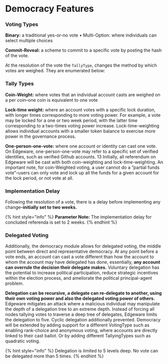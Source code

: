 # Democracy Features

### Voting Types

**Binary:**  a traditional yes-or-no vote • Multi-Option: where individuals can select multiple choices 

**Commit-Reveal:** a scheme to commit to a specific vote by posting the hash of the vote.

At the resolution of the vote the `TallyType`, changes the method by which votes are weighed. They are enumerated below: 



### Tally Types

**Coin-Weight:** where votes that an individual account casts are weighed on a per coin–one coin is equivalent to one vote 

**Lock-time weight:** where an account votes with a specific lock duration, with longer times corresponding to more voting power. For example, a vote may be locked for a one or two week period, with the latter time corresponding to a two-times voting power increase. Lock-time-weighting allows individual accounts with a smaller token balance to exercise more power in the governance process.

 **One-person-one-vote:** where one account or identity can cast one vote. On Edgeware, one-person-one-vote may refer to a specific set of verified identities, such as verified Github accounts. 13 Initially, all referendum on Edgeware will be cast with both coin-weighting and lock-time-weighting. An important note, for coin-Weighted voting, a user cannot do a ”partial funds vote”–users can only vote and lock up all the funds for a given account for the lock period, or not vote at all. 

### 

### Implementation Delay

 Following the resolution of a vote, there is a delay before implementing any change–**initially set to two weeks.** 

{% hint style="info" %}
**Parameter Note:** The implementation delay for concluded referenda is set to 2 weeks.
{% endhint %}

### 

### Delegated Voting

Additionally, the democracy module allows for delegated voting, the middle point between direct and representative democracy. At any point before a vote ends, an account can cast a vote different than how the account to whom the account may have delegated has done, essentially, **any account can overrule the decision their delegate makes.** Voluntary delegation has the potential to increase political participation, reduce strategic incentives within the election process, and ameliorate the political principal-agent problem. 

**Delegation can be recursive, a delegate can re-delegate to another, using their own voting power and also the delegated voting power of others.** Edgeware mitigates an attack where a malicious individual may manipulate the depth of a delegation tree to an extreme depth. Instead of forcing all nodes tallying votes to traverse a deep tree of delegates, Edgeware limits the delegation to five. Cyclic delegation additionally prevented. Democracy will be extended by adding support for a different VotingType such as enabling rank-choice and anonymous voting, where accounts are directly linked to their cast ballot. Or by adding different TallyingTypes such as quadratic voting.

{% hint style="info" %}
Delegation is limited to 5 levels deep. No vote can be delegated more than 5 times.
{% endhint %}
